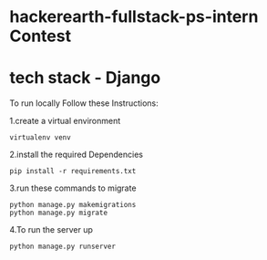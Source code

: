 # hackerearth-fullstack-ps-intern Contest

# tech stack - Django

To run locally Follow these Instructions:

1.create a virtual environment 

```
virtualenv venv

``` 

2.install the required Dependencies

```
pip install -r requirements.txt

```

3.run these commands to migrate 
```
python manage.py makemigrations
python manage.py migrate

```
4.To run the server up
```
python manage.py runserver
```

